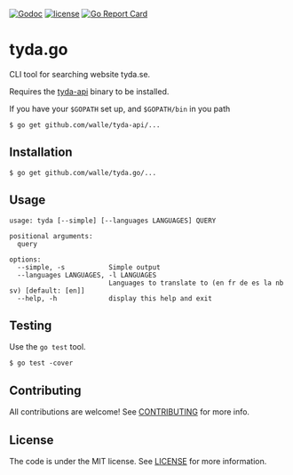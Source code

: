 [![Godoc](http://img.shields.io/badge/godoc-reference-blue.svg?style=flat)](https://godoc.org/github.com/walle/tyda)
[![license](http://img.shields.io/badge/license-MIT-red.svg?style=flat)](https://raw.githubusercontent.com/walle/tyda/master/LICENSE)
[![Go Report Card](https://goreportcard.com/badge/github.com/walle/tyda)](http:/goreportcard.com/report/walle/tyda)

# tyda.go

CLI tool for searching website tyda.se.

Requires the [tyda-api](https://github.com/walle/tyda-api) binary to be installed.

If you have your `$GOPATH` set up, and `$GOPATH/bin` in you path
```
$ go get github.com/walle/tyda-api/...
```

## Installation

```shell
$ go get github.com/walle/tyda.go/...
```

## Usage

```shell
usage: tyda [--simple] [--languages LANGUAGES] QUERY

positional arguments:
  query

options:
  --simple, -s           Simple output
  --languages LANGUAGES, -l LANGUAGES
                         Languages to translate to (en fr de es la nb sv) [default: [en]]
  --help, -h             display this help and exit
```

## Testing

Use the `go test` tool.

```shell
$ go test -cover
```

## Contributing

All contributions are welcome! See [CONTRIBUTING](CONTRIBUTING.md) for more
info.

## License

The code is under the MIT license. See [LICENSE](LICENSE) for more
information.

